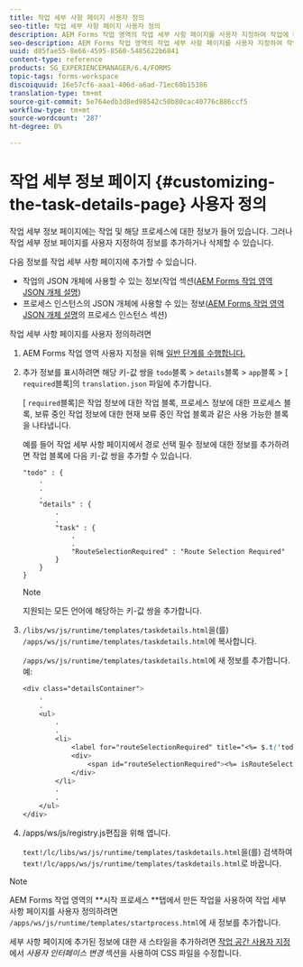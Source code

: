 ```yaml
---
title: 작업 세부 사항 페이지 사용자 정의
seo-title: 작업 세부 사항 페이지 사용자 정의
description: AEM Forms 작업 영역의 작업 세부 사항 페이지를 사용자 지정하여 작업에 대해 표시되는 기본 정보를 수정하는 방법.
seo-description: AEM Forms 작업 영역의 작업 세부 사항 페이지를 사용자 지정하여 작업에 대해 표시되는 기본 정보를 수정하는 방법.
uuid: d85fae55-8e66-4595-8560-5485622b6841
content-type: reference
products: SG_EXPERIENCEMANAGER/6.4/FORMS
topic-tags: forms-workspace
discoiquuid: 16e57cf6-aaa1-406d-a6ad-71ec60b15386
translation-type: tm+mt
source-git-commit: 5e764edb3d8ed98542c50b80cac40776c886ccf5
workflow-type: tm+mt
source-wordcount: '287'
ht-degree: 0%

---
```



# 작업 세부 정보 페이지 {#customizing-the-task-details-page} 사용자 정의

작업 세부 정보 페이지에는 작업 및 해당 프로세스에 대한 정보가 들어 있습니다. 그러나 작업 세부 정보 페이지를 사용자 지정하여 정보를 추가하거나 삭제할 수 있습니다.

다음 정보를 작업 세부 사항 페이지에 추가할 수 있습니다.

* 작업의 JSON 개체에 사용할 수 있는 정보(작업 섹션([AEM Forms 작업 영역 JSON 개체 설명](/help/forms/using/html-workspace-json-object-description.md))
* 프로세스 인스턴스의 JSON 개체에 사용할 수 있는 정보([AEM Forms 작업 영역 JSON 개체 설명](/help/forms/using/html-workspace-json-object-description.md)의 프로세스 인스턴스 섹션)

작업 세부 사항 페이지를 사용자 정의하려면

1. AEM Forms 작업 영역 사용자 지정을 위해 [일반 단계를 수행합니다.](/help/forms/using/generic-steps-html-workspace-customization.md)
1. 추가 정보를 표시하려면 해당 키-값 쌍을 `todo`블록 > `details`블록 > `app`블록 > [ `required`블록]의 `translation.json` 파일에 추가합니다.

   [ `required`블록]은 작업 정보에 대한 작업 블록, 프로세스 정보에 대한 프로세스 블록, 보류 중인 작업 정보에 대한 현재 보류 중인 작업 블록과 같은 사용 가능한 블록을 나타냅니다.

   예를 들어 작업 세부 사항 페이지에서 경로 선택 필수 정보에 대한 정보를 추가하려면 작업 블록에 다음 키-값 쌍을 추가할 수 있습니다.

   ```
   "todo" : {
       .
       .
       .
       "details" : {
           .
           .
           "task" : {
               .
               .
               "RouteSelectionRequired" : "Route Selection Required"
           }
       }
   }
   ```

   >[!NOTE]
   >
   >지원되는 모든 언어에 해당하는 키-값 쌍을 추가합니다.

1. `/libs/ws/js/runtime/templates/taskdetails.html`을(를) `/apps/ws/js/runtime/templates/taskdetails.html`에 복사합니다.

   `/apps/ws/js/runtime/templates/taskdetails.html`에 새 정보를 추가합니다. 예:

   ```css
   <div class="detailsContainer">
       .
       .
       <ul>
           .
           .
           <li>
               <label for="routeSelectionRequired" title="<%= $.t('todo.details.task.RouteSelectionRequired')%>"><%= $.t('todo.details.task.RouteSelectionRequired')%></label>
               <div>
                   <span id="routeSelectionRequired"><%= isRouteSelectionRequired != null ? isRouteSelectionRequired : ''%></span>
               </div>
           </li>
           .
           .
       </ul>
   </div>
   ```

1. /apps/ws/js/registry.js편집을 위해 엽니다.

   `text!/lc/libs/ws/js/runtime/templates/taskdetails.html`을(를) 검색하여 `text!/lc/apps/ws/js/runtime/templates/taskdetails.html`로 바꿉니다.

>[!NOTE]
>
>AEM Forms 작업 영역의 **시작 프로세스 **탭에서 만든 작업을 사용하여 작업 세부 사항 페이지를 사용자 정의하려면 `/apps/ws/js/runtime/templates/startprocess.html`에 새 정보를 추가합니다.
>
>세부 사항 페이지에 추가된 정보에 대한 새 스타일을 추가하려면 [작업 공간 사용자 지정](/help/forms/using/changing-locale-user-interface.md)에서 *사용자 인터페이스 변경* 섹션을 사용하여 CSS 파일을 수정합니다.
